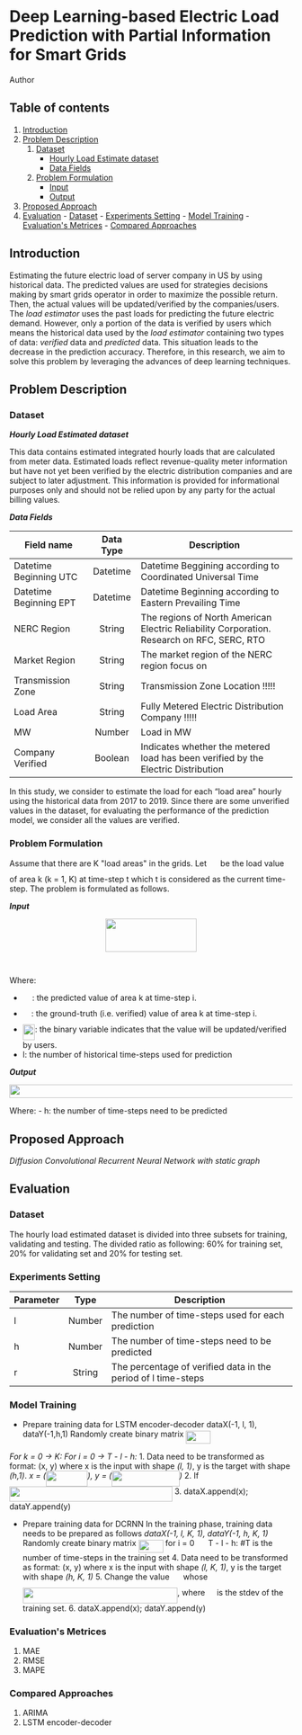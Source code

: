 







# Deep Learning-based Electric Load Prediction with Partial Information for Smart Grids

Author

## Table of contents
1. [Introduction](#introduction)
2. [Problem Description](#problem_description)
    1. [Dataset](#dataset_des)
		- [Hourly Load Estimate dataset](#hrl_load_estimate_dataset)
		- [Data Fields](#data_fields)
    2. [Problem Formulation](#problem_formulation)
	    - [Input](#input)
	    - [Output](#output)
3. [Proposed Approach](#proposed_approach)
4. [Evaluation](#evaluation)
		- [Dataset](#dataset_evaluation)
		- [Experiments Setting](#experiment_setting)
		- [Model Training](#model_training)
		- [Evaluation's Metrices](#evaluation_metrices)
		- [Compared Approaches](#compared_approach)

## Introduction <a name="introduction"></a>
Estimating the future electric load of server company in US by using historical data. The predicted values are used for strategies decisions making by smart grids operator in order to maximize the possible return. Then, the actual values will be updated/verified by the companies/users. The _load estimator_ uses the past loads for predicting the future electric demand.
However, only a portion of the data is verified by users which means the historical data used by the _load estimator_ containing two types of data: _verified_ data and _predicted_ data. This situation leads to the decrease in the prediction accuracy. Therefore, in this research, we aim to solve this problem by leveraging the advances of deep learning techniques.

## Problem Description <a name="problem_description"></a>

### Dataset <a name="dataset_des"></a>

***Hourly Load Estimated dataset*** <a name="hrl_load_estimate_dataset"></a>

This data contains estimated integrated hourly loads that are calculated from meter data. Estimated loads reflect revenue-quality meter information but have not yet been verified by the electric distribution companies and are subject to later adjustment. This information is provided for informational purposes only and should not be relied upon by any party for the actual billing values.

***Data Fields*** <a name="data_fields"></a>

| Field name             	| Data Type 	| Description                                                                                	|
|------------------------	|:---------:	|--------------------------------------------------------------------------------------------	|
| Datetime Beginning UTC 	|  Datetime 	| Datetime Beggining according to Coordinated Universal Time                                 	|
| Datetime Beginning EPT 	|  Datetime 	| Datetime Beginning according to Eastern Prevailing Time                                    	|
| NERC Region            	|   String  	| The regions of North American Electric Reliability Corporation. Research on RFC, SERC, RTO 	|
| Market Region          	|   String  	| The market region of the NERC region focus on                                              	|
| Transmission Zone      	|   String  	| Transmission Zone Location !!!!!                                                           	|
| Load Area              	|   String  	| Fully Metered Electric Distribution Company !!!!!                                          	|
| MW                     	|   Number  	| Load in MW                                                                                 	|
| Company Verified       	|  Boolean  	| Indicates whether the metered load has been verified by the Electric Distribution          	|

In this study, we consider to estimate the load for each “load area” hourly using the historical data from 2017 to 2019. Since there are some unverified values in the dataset, for evaluating the performance of the prediction model, we consider all the values are verified.

### Problem Formulation <a name="problem_formulation"></a>

Assume that there are K "load areas" in the grids. Let <img src="/tex/7b5c69854bf1ba5aecb122c8ddd74fe2.svg?invert_in_darkmode&sanitize=true" align=middle width=16.66101689999999pt height=27.91243950000002pt/> be the load value of area k (k = 1, K) at time-step t which t is considered as the current time-step. The problem is formulated as follows. 

***Input*** <a name="input"></a>

<p align="center"><img src="/tex/f57604b222188ab96f6eeb2d92ca0d21.svg?invert_in_darkmode&sanitize=true" align=middle width=162.0530703pt height=59.178683850000006pt/></p>
<p align="center"><img src="/tex/1aca9d30370e93a90236a67f76837718.svg?invert_in_darkmode&sanitize=true" align=middle width=220.49139749999998pt height=14.611878599999999pt/></p>

Where:
- <img src="/tex/47145dd469cc1c3848c30ceccd72bf11.svg?invert_in_darkmode&sanitize=true" align=middle width=16.66101689999999pt height=27.91243950000002pt/>: the predicted value of area k at time-step i.
- <img src="/tex/86c8a2f3dcf85e1aa0acc7d42b3af7d7.svg?invert_in_darkmode&sanitize=true" align=middle width=15.23408039999999pt height=27.91243950000002pt/>: the ground-truth (i.e. verified) value of area k at time-step i.
- <img src="/tex/07cc3366c0ea9a5ed88b72396cedf0f6.svg?invert_in_darkmode&sanitize=true" align=middle width=21.69913019999999pt height=27.91243950000002pt/>: the binary variable indicates that the value will be updated/verified by users.
- l: the number of historical time-steps used for prediction

***Output*** <a name="output"></a>
<p align="center"><img src="/tex/b6eb9a605ce826ff063fe2adf38cf562.svg?invert_in_darkmode&sanitize=true" align=middle width=576.62790735pt height=24.13698375pt/></p>
Where:
- h: the number of time-steps need to be predicted

## Proposed Approach <a name="proposed_approach"></a>
*Diffusion Convolutional Recurrent Neural Network with static graph*

## Evaluation <a name="evaluation"></a>
### Dataset <a name="dataset_evaluation"></a>
The hourly load estimated dataset is divided into three subsets for training, validating and testing. The divided ratio as following: 60% for training set, 20% for validating set and 20% for testing set.
### Experiments Setting <a name="experiment_setting"></a>
| 	Parameter 	|  Type  	 | Description                                                   									|
|	-----------	|	:------:	 |---------------------------------------------------------------				|
|     		l     		| Number | The number of time-steps used for each prediction             		|
|     		h     		| Number | The number of time-steps need to be predicted                 		|
|    		 r     		| String 	 | The percentage of verified data in the period of l time-steps 	|

### Model Training <a name="model_training"></a>
- Prepare training data for LSTM encoder-decoder
dataX(-1, l, 1), dataY(-1,h,1)
Randomly create binary matrix <img src="/tex/bcd07b807305a9d37467c1be1af88cb4.svg?invert_in_darkmode&sanitize=true" align=middle width=44.068071299999986pt height=22.465723500000017pt/>

*For k = 0 -> K:*
*For i = 0 -> T - l - h:*
	1. Data need to be transformed as format: (x, y) where x is the input with shape *(l, 1)*, y is the target with shape *(h,1)*. *x = (<img src="/tex/ea299e74f36b5d8ce3990a6d19d343a2.svg?invert_in_darkmode&sanitize=true" align=middle width=74.15442044999999pt height=27.91243950000002pt/>), y = (<img src="/tex/99e38df654a1a29749584d02dc97e411.svg?invert_in_darkmode&sanitize=true" align=middle width=120.28571609999997pt height=27.91243950000002pt/>)*
	2. If <img src="/tex/96caff1dc9392f9777c86aa50a855b4d.svg?invert_in_darkmode&sanitize=true" align=middle width=290.04922815000003pt height=27.91243950000002pt/> 
	3. dataX.append(x); dataY.append(y) 

- Prepare training data for DCRNN
In the training phase, training data needs to be prepared as follows
*dataX(-1, l, K, 1), dataY(-1, h, K, 1)*
Randomly create binary matrix <img src="/tex/bcd07b807305a9d37467c1be1af88cb4.svg?invert_in_darkmode&sanitize=true" align=middle width=44.068071299999986pt height=22.465723500000017pt/>
for i = 0 <img src="/tex/e49c6dac8af82421dba6bed976a80bd9.svg?invert_in_darkmode&sanitize=true" align=middle width=16.43840384999999pt height=14.15524440000002pt/> T - l - h: #T is the number of time-steps in the training set
	4. Data need to be transformed as format: (x, y) where x is the input with shape *(l, K, 1)*, y is the target with shape *(h, K, 1)*
	5. Change the value <img src="/tex/47145dd469cc1c3848c30ceccd72bf11.svg?invert_in_darkmode&sanitize=true" align=middle width=16.66101689999999pt height=27.91243950000002pt/> whose <img src="/tex/4c2e705ad9c24c40a46133b9304edf1b.svg?invert_in_darkmode&sanitize=true" align=middle width=275.2625073pt height=27.91243950000002pt/>, where <img src="/tex/aca94dc4280088e4b15ee4be41751fd0.svg?invert_in_darkmode&sanitize=true" align=middle width=13.18495034999999pt height=24.7161288pt/> is the stdev of the training set.
	6. dataX.append(x); dataY.append(y)
 
### Evaluation's Metrices <a name="evaluation_metric"></a>
1. MAE
2. RMSE
3. MAPE
### Compared Approaches <a name="compared_approach"></a>
1. ARIMA
2. LSTM encoder-decoder
